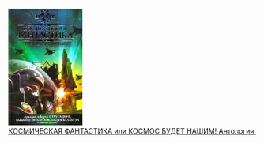 ![](КОСМИЧЕСКАЯ%20ФАНТАСТИКА%20или%20КОСМОС%20БУДЕТ%20НАШИМ!%20Антология..jpg)  
[КОСМИЧЕСКАЯ ФАНТАСТИКА или КОСМОС БУДЕТ НАШИМ! Антология.](КОСМИЧЕСКАЯ%20ФАНТАСТИКА%20или%20КОСМОС%20БУДЕТ%20НАШИМ!%20Антология.)
